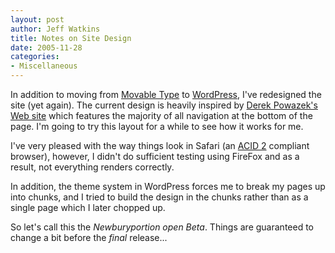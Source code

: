 ```yaml
--- 
layout: post
author: Jeff Watkins
title: Notes on Site Design
date: 2005-11-28
categories: 
- Miscellaneous
---
```


In addition to moving from [Movable Type](http://sixapart.com/movabletype) to [WordPress](http://wordpress.org), I've redesigned the site (yet again). The current design is heavily inspired by [Derek Powazek's Web site](http://powazek.com) which features the majority of all navigation at the bottom of the page. I'm going to try this layout for a while to see how it works for me.

I've very pleased with the way things look in Safari (an [ACID 2](http://www.webstandards.org/act/acid2/) compliant browser), however, I didn't do sufficient testing using FireFox and as a result, not everything renders correctly.

In addition, the theme system in WordPress forces me to break my pages up into chunks, and I tried to build the design in the chunks rather than as a single page which I later chopped up.

So let's call this the *Newburyportion open Beta*. Things are guaranteed to change a bit before the *final* release...
